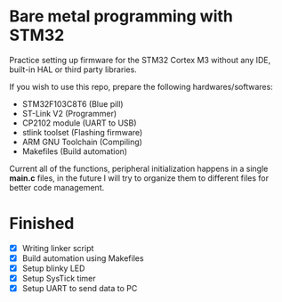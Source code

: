 # Bare metal programming with STM32
Practice setting up firmware for the STM32 Cortex M3 without any IDE, built-in HAL or third party libraries.

If you wish to use this repo, prepare the following hardwares/softwares:
  - STM32F103C8T6 (Blue pill)
  - ST-Link V2 (Programmer)
  - CP2102 module (UART to USB)
  - stlink toolset (Flashing firmware)
  - ARM GNU Toolchain (Compiling)
  - Makefiles (Build automation)

Current all of the functions, peripheral initialization happens in a single **main.c** files, in the future I will try to organize them to different files for better code management.
# Finished
- [x] Writing linker script
- [x] Build automation using Makefiles
- [x] Setup blinky LED
- [x] Setup SysTick timer
- [x] Setup UART to send data to PC
